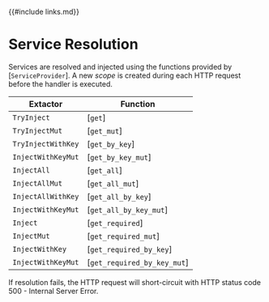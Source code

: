 {{#include links.md}}

# Service Resolution

Services are resolved and injected using the functions provided by [`ServiceProvider`]. A new _scope_ is created during each
HTTP request before the handler is executed.

| Extactor           | Function                    |
| ------------------ | --------------------------- |
| `TryInject`        | [`get`]                     |
| `TryInjectMut`     | [`get_mut`]                 |
| `TryInjectWithKey` | [`get_by_key`]              |
| `InjectWithKeyMut` | [`get_by_key_mut`]          |
| `InjectAll`        | [`get_all`]                 |
| `InjectAllMut`     | [`get_all_mut`]             |
| `InjectAllWithKey` | [`get_all_by_key`]          |
| `InjectWithKeyMut` | [`get_all_by_key_mut`]      |
| `Inject`           | [`get_required`]            |
| `InjectMut`        | [`get_required_mut`]        |
| `InjectWithKey`    | [`get_required_by_key`]     |
| `InjectWithKeyMut` | [`get_required_by_key_mut`] |


If resolution fails, the HTTP request will short-circuit with HTTP status code 500 - Internal Server Error.